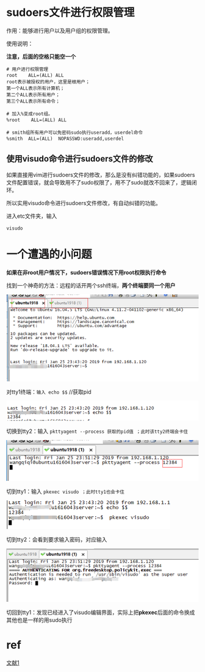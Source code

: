 # sudoers文件进行权限管理

作用：能够进行用户以及用户组的权限管理。

使用说明：

**注意，后面的空格只能空一个**

```
# 用户进行权限管理
root    ALL=(ALL) ALL
root表示被授权的用户，这里是根用户；
第一个ALL表示所有计算机；
第二个ALL表示所有用户；
第三个ALL表示所有命令；

# 加入%变成root组。
%root    ALL=(ALL) ALL

# smith组所有用户可以免密码sudo执行useradd，userdel命令
%smith  ALL=(ALL)  NOPASSWD:useradd,userdel
```



## 使用visudo命令进行sudoers文件的修改

如果直接用vim进行sudoers文件的修改，那么是没有纠错功能的，如果sudoers文件配置错误，就会导致用不了sudo权限了，用不了sudo就改不回来了，逻辑闭环。

所以实用visudo命令进行sudoers文件修改，有自动纠错的功能。

进入etc文件夹，输入

```
visudo
```



# 一个遭遇的小问题

**如果在非root用户情况下，sudoers错误情况下用root权限执行命令**

找到一个神奇的方法：远程的话开两个ssh终端，**两个终端要同一个用户**

![img](https://raw.githubusercontent.com/kengerlwl/MDimg/master/image/256a8173241b71a641a53b2611818473/d3937500028f3c23bb88cf2d30177105.png)

 对tty1终端：`输入 echo $$` //获取pid

![img](https://raw.githubusercontent.com/kengerlwl/MDimg/master/image/256a8173241b71a641a53b2611818473/8023102ce6f8366254f1184377084c9e.png)

切换到tty2：输入 `pkttyagent --process 获取的pid值 ；此时该tty2终端会卡住`

![img](https://raw.githubusercontent.com/kengerlwl/MDimg/master/image/256a8173241b71a641a53b2611818473/35c4611902ca88caa0a631c4e84d6769.png)

切到tty1：输入 `pkexec visudo ；此时tty1也会卡住`

![img](https://raw.githubusercontent.com/kengerlwl/MDimg/master/image/256a8173241b71a641a53b2611818473/e7d7d494ae4cc05619a8d73e2043aee1.png)

切到tty2：会看到要求输入密码，对应输入

![img](https://raw.githubusercontent.com/kengerlwl/MDimg/master/image/256a8173241b71a641a53b2611818473/c7103736a1a11c107746bd6f74137ad4.png)

切回到tty1：发现已经进入了visudo编辑界面，实际上把**pkexec**后面的命令换成其他也是一样的用sudo执行

# ref

[文献1](https://www.cnblogs.com/wayneliu007/p/10321542.html)

